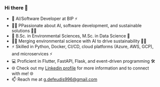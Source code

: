 ### Hi there 👋

- 🌱 AI/Software Developer at BIP ⚡
- 🏄‍♂️ PPassionate about AI, software development, and sustainable solutions 🏄‍♂️
- 🌱 B.Sc. in Environmental Sciences, M.Sc. in Data Science 🌱
- 🏋️‍♂️ Merging environmental science with AI to drive sustainability  🏋️‍♂️
- ⚡ Skilled in Python, Docker, CI/CD, cloud platforms (Azure, AWS, GCP), and microservices ⚡
- 💻 Proficient in Flutter, FastAPI, Flask, and event-driven programming 🛠️
- 🌐 Check out my [Linkedin profile](https://www.linkedin.com/in/giovanni-de-feudis-7b59a212b/) for more information and to connect with me! 🌐
- 📫 Reach me at g.defeudis996@gmail.com
